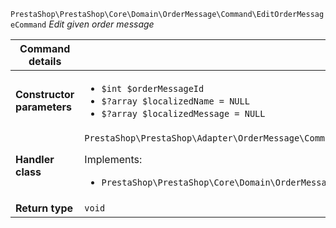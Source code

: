 `PrestaShop\PrestaShop\Core\Domain\OrderMessage\Command\EditOrderMessageCommand`
_Edit given order message_

| Command details            |    |
| -------------------------- | -- |
| **Constructor parameters** | <ul> <li>`$int $orderMessageId`</li>  <li>`$?array $localizedName = NULL`</li>  <li>`$?array $localizedMessage = NULL`</li> </ul> |
| **Handler class**          | `PrestaShop\PrestaShop\Adapter\OrderMessage\CommandHandler\EditOrderMessageHandler`  <p> Implements: </p> <ul>  <li>`PrestaShop\PrestaShop\Core\Domain\OrderMessage\CommandHandler\EditOrderMessageHandlerInterface`</li>  |
| **Return type** |  `void`  |
